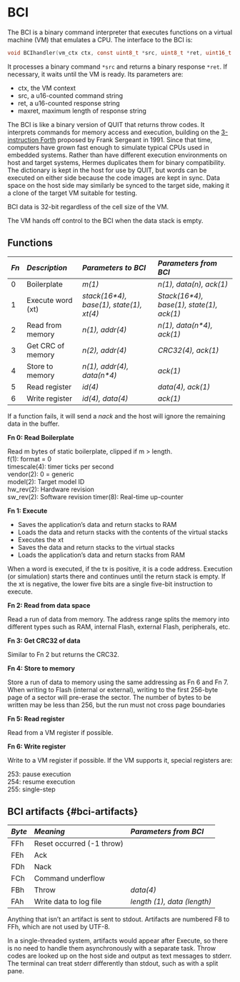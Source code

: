 # BCI

The BCI is a binary command interpreter that executes functions on a virtual machine (VM) that emulates a CPU.
The interface to the BCI is:

```C
void BCIhandler(vm_ctx ctx, const uint8_t *src, uint8_t *ret, uint16_t maxret);
```

It processes a binary command `*src` and returns a binary response `*ret`.
If necessary, it waits until the VM is ready. Its parameters are:

- ctx, the VM context
- src, a u16-counted command string
- ret, a u16-counted response string
- maxret, maximum length of response string

The BCI is like a binary version of QUIT that returns throw codes. It interprets commands for memory access and execution, building on the [3-instruction Forth](https://pages.cs.wisc.edu/~bolo/shipyard/3ins4th.html) proposed by Frank Sergeant in 1991\. Since that time, computers have grown fast enough to simulate typical CPUs used in embedded systems. Rather than have different execution environments on host and target systems, Hermes duplicates them for binary compatibility. The dictionary is kept in the host for use by QUIT, but words can be executed on either side because the code images are kept in sync. Data space on the host side may similarly be synced to the target side, making it a clone of the target VM suitable for testing.

BCI data is 32-bit regardless of the cell size of the VM.

The VM hands off control to the BCI when the data stack is empty. 

## Functions

| *Fn* | *Description* | *Parameters to BCI* | *Parameters from BCI* |
| :---- | :---- | :---- | :---- |
| 0 | Boilerplate | *m(1)* | *n(1), data(n), ack(1)* |
| 1 | Execute word (xt) | *stack(16\*4), base(1), state(1), xt(4)* | *Stack(16\*4), base(1), state(1), ack(1)* |
| 2 | Read from memory | *n(1), addr(4)* | *n(1), data(n\*4), ack(1)* |
| 3 | Get CRC of memory | *n(2), addr(4)* | *CRC32(4), ack(1)* |
| 4 | Store to memory | *n(1), addr(4), data(n\*4)* | *ack(1)* |
| 5 | Read register | *id(4)* | *data(4), ack(1)* |
| 6 | Write register | *id(4), data(4)* | *ack(1)* |

If a function fails, it will send a *nack* and the host will ignore the remaining data in the buffer.

**Fn 0: Read Boilerplate**

Read m bytes of static boilerplate, clipped if m > length.  
f(1): format \= 0  
timescale(4): timer ticks per second  
vendor(2): 0 \= generic  
model(2): Target model ID  
hw\_rev(2): Hardware revision  
sw\_rev(2): Software revision
timer(8): Real-time up-counter

**Fn 1: Execute**

* Saves the application’s data and return stacks to RAM  
* Loads the data and return stacks with the contents of the virtual stacks  
* Executes the xt  
* Saves the data and return stacks to the virtual stacks  
* Loads the application’s data and return stacks from RAM

When a word is executed, if the tx is positive, it is a code address. Execution (or simulation) starts there and continues until the return stack is empty. If the xt is negative, the lower five bits are a single five-bit instruction to execute.

**Fn 2: Read from data space**

Read a run of data from memory. The address range splits the memory into different types such as RAM, internal Flash, external Flash, peripherals, etc.

**Fn 3: Get CRC32 of data**

Similar to Fn 2 but returns the CRC32.

**Fn 4: Store to memory**

Store a run of data to memory using the same addressing as Fn 6 and Fn 7\. When writing to Flash (internal or external), writing to the first 256-byte page of a sector will pre-erase the sector. The number of bytes to be written may be less than 256, but the run must not cross page boundaries

**Fn 5: Read register**

Read from a VM register if possible.

**Fn 6: Write register**

Write to a VM register if possible. If the VM supports it, special registers are:

253: pause execution  
254: resume execution  
255: single-step

## BCI artifacts {#bci-artifacts}

| *Byte* | *Meaning* | *Parameters from BCI* |
| :---- | :---- | :---- |
| FFh | Reset occurred (-1 throw) |  |
| FEh | Ack |  |
| FDh | Nack |  |
| FCh | Command underflow |  |
| FBh | Throw | *data(4)* |
| FAh | Write data to log file | *length (1), data (length)* |

Anything that isn’t an artifact is sent to stdout. Artifacts are numbered F8 to FFh, which are not used by UTF-8.

In a single-threaded system, artifacts would appear after Execute, so there is no need to handle them asynchronously with a separate task. Throw codes are looked up on the host side and output as text messages to stderr. The terminal can treat stderr differently than stdout, such as with a split pane.
